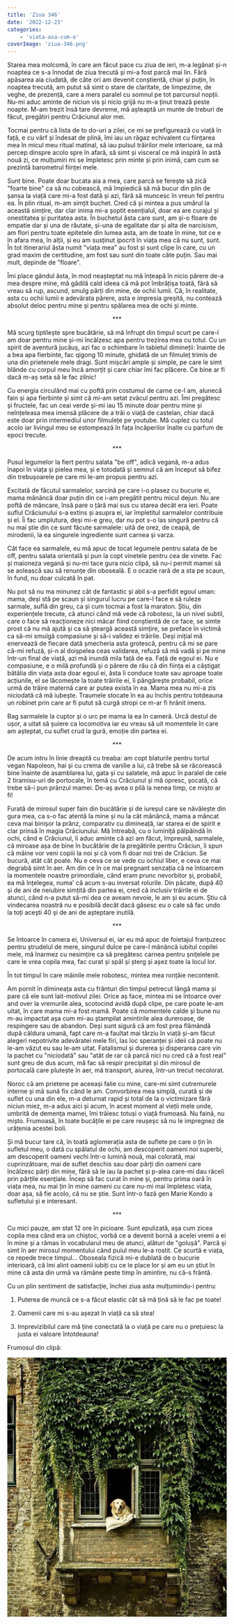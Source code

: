 ```yaml
---
title: 'Ziua 346'
date: '2022-12-23'
categories:
    - 'viata-asa-cum-e'
coverImage: 'ziua-346.png'
---
```


Starea mea molcomă, în care am făcut pace cu ziua de ieri, m-a legănat și-n noaptea ce s-a înnodat de ziua trecută și mi-a fost parcă mai lin. Fără apăsarea aia ciudată, de câte ori am devenit conștientă, chiar și puțin, în noaptea trecută, am putut să simt o stare de claritate, de limpezime, de veghe, de prezență, care a mers paralel cu somnul pe tot parcursul nopții. Nu-mi aduc aminte de niciun vis și nicio grijă nu m-a ținut trează peste noapte. M-am trezit însă tare devreme, mă așteaptă un munte de treburi de făcut, pregătiri pentru Crăciunul alor mei.

Tocmai pentru că lista de to do-uri a zilei, ce mi se prefigurează cu viață în față, e cu vârf și îndesat de plină, îmi iau un răgaz echivalent cu ființarea mea în micul meu ritual matinal, să iau pulsul trăirilor mele interioare, sa mă percep dinspre acolo spre în afară, să simt și visceral ce mă inspiră în astă nouă zi, ce mulțumiri mi se împletesc prin minte și prin inimă, cam cum se prezintă barometrul ființei mele.

Sunt bine. Poate doar bucata aia a mea, care parcă se ferește să zică "foarte bine" ca să nu cobească, mă împiedică să mă bucur din plin de șansa la viață care mi-a fost dată și azi, fără să muncesc în vreun fel pentru ea. În plin ritual, m-am simțit buchet. Cred că și mintea a pus umărul la această simțire, dar clar inima mi-a șoptit esențialul, doar ea are curajul și onestitatea și puritatea asta. În buchetul ăsta care sunt, am și-o floare de empatie dar și una de răutate, și-una de egalitate dar și alta de narcisism, am flori pentru toate epitetele din lumea asta, am de toate în mine, tot ce e în afara mea, în alții, și eu am susținut ipocrit în viața mea că nu sunt, sunt. În tot itinerariul ăsta numit "viața mea" au fost și sunt clipe în care, cu un grad maxim de certitudine, am fost sau sunt din toate câte puțin. Sau mai mult, depinde de "floare".

Îmi place gândul ăsta, în mod neașteptat nu mă înțeapă în nicio părere de-a mea despre mine, mă gâdilă cald ideea că mă pot îmbrățișa toată, fără să vreau să rup, ascund, smulg părți din mine, de ochii lumii. Că, în realitate, asta cu ochii lumii e adevărata părere, asta e impresia greșită, nu contează absolut deloc pentru mine și pentru spălarea mea de ochi și minte.

<p style="text-align: center;">***</p>

Mă scurg tiptilește spre bucătărie, să mă înfrupt din timpul scurt pe care-l am doar pentru mine și-mi încălzesc apa pentru trezirea mea cu totul. Cu un spirit de aventură jucăuș, azi fac o schimbare în tabietul dimineții: înainte de a bea apa fierbinte, fac qigong 10 minute, ghidată de un filmuleț trimis de una din prietenele mele dragi. Sunt mișcări ample și simple, pe care le simt blânde cu corpul meu încă amorțit și care chiar îmi fac plăcere. Ce bine ar fi dacă m-aș seta să le fac zilnic!

Cu energia circulând mai cu poftă prin costumul de carne ce-l am, alunecă fain și apa fierbinte și simt că mi-am setat zvâcul pentru azi. Îmi pregătesc și fructele, fac un ceai verde și-mi iau 15 minute doar pentru mine și neînțeleasa mea imensă plăcere de a trăi o viață de castelan, chiar dacă este doar prin intermediul unor filmulețe pe youtube. Mă cuplez cu totul acolo iar livingul meu se estompează în fața încăperilor înalte cu parfum de epoci trecute.

<p style="text-align: center;">***</p>

Pusul legumelor la fiert pentru salata "be off", adică vegană, m-a adus înapoi în viața și pielea mea, și e totodată și semnul că am început să bifez din trebușoarele pe care mi le-am propus pentru azi.

Excitată de făcutul sarmalelor, sarcină pe care i-o plasez cu bucurie ei, mama mănâncă doar puțin din ce i-am pregătit pentru micul dejun. Nu are poftă de mâncare, însă pare o țâră mai sus cu starea decât era ieri. Poate suflul Crăciunului s-a extins și asupra ei, iar împletitul sarmalelor contribuie și el. Îi fac umplutura, deși mi-e greu, dar nu pot s-o las singură pentru că nu mai știe din ce sunt făcute sarmalele: uită de orez, de ceapă, de mirodenii, la ea singurele ingrediente sunt carnea și varza.

Cât face ea sarmalele, eu mă apuc de tocat legumele pentru salata de be off, pentru salata orientală și pun la copt vinetele pentru cea de vinete. Fac și maioneza vegană și nu-mi tace gura nicio clipă, să nu-i permit mamei să se aolească sau să renunțe din oboseală. E o ocazie rară de a sta pe scaun, în fund, nu doar culcată în pat.

Nu pot să nu ma minunez cât de fantastic și abil s-a perfidit egoul uman: mama, deși stă pe scaun și singurul lucru pe care-l face e să ruleze sarmale, suflă din greu, ca și cum tocmai a fost la maraton. Știu, din experiențele trecute, că atunci când mă vede că robotesc, la un nivel subtil, care o face să reacționeze nici măcar fiind conștientă de ce face, se simte prost că nu mă ajută și ca să șteargă această simțire, se preface în victimă ca să-mi smulgă compasiune și să-i validez ei trăirile. Deși inițial mă enervează de fiecare dată șmecheria asta grotescă, pentru că mi se pare că-mi refuză, și-n al doișpelea ceas validarea, refuză să mă vadă și pe mine într-un final de viață, azi mă inundă mila față de ea. Față de egoul ei. Nu e compasiune, e o milă profundă și o părere de rău că din ființa ei a câștigat bătălia din viața asta doar egoul ei, ăsta îi conduce toate sau aproape toate acțiunile, el se lăcomește la toate trăirile ei, îi pângărește probabil, orice urmă de trăire maternă care ar putea exista în ea. Mama mea nu mi-a zis niciodată că mă iubește. Traumele stocate în ea au închis pentru totdeauna un robinet prin care ar fi putut să curgă stropi ce m-ar fi hrănit imens.

Bag sarmalele la cuptor și o urc pe mama la ea în cameră. Urcă destul de ușor, a uitat să șuiere ca locomotiva iar eu vreau să uit momentele în care am așteptat, cu suflet crud la gură, emoție din partea ei.

<p style="text-align: center;">***</p>

De acum intru în linie dreaptă cu treaba: am copt blaturile pentru tortul vegan Napoleon, hai și cu crema de vanilie a lui, că trebe să se răcorească bine înainte de asamblarea lui, gata și cu salatele, mă apuc în paralel de cele 2 tiramisu-uri de portocale, în temă cu Crăciunul și mă opresc, șocată, că trebe să-i pun prânzul mamei. De-aș avea o pilă la nenea timp, ce mișto ar fi!

Furată de mirosul super fain din bucătărie și de iureșul care se năvălește din gura mea, ca s-o fac atentă la mine și nu la cât mănâncă, mama a mâncat ceva mai binișor la prânz, comparativ cu dimineață, iar starea ei de spirit e clar prinsă în magia Crăciunului. Mă întreabă, cu o luminiță pâlpâindă în ochi, când e Crăciunul, îi aduc aminte că azi am făcut, împreună, sarmalele, că miroase așa de bine în bucătărie de la pregătirile pentru Crăciun, îi spun că mâine vor veni copiii la noi și că vom fi doar noi trei de Crăciun. Se bucură, atât cât poate. Nu e ceva ce se vede cu ochiul liber, e ceva ce mai degrabă simt în aer. Am din ce în ce mai pregnant senzația că ne întoarcem la momentele noastre primordiale, când eram prunc nevorbitor și, probabil, ea mă înțelegea, numa' că acum s-au inversat rolurile. Din păcate, după 40 și de ani de neiubire simțită din partea ei, cred că inclusiv trăirile ei de atunci, când n-a putut să-mi dea ce aveam nevoie, le am și eu acum. Știu că vindecarea noastră nu e posibilă decât dacă găsesc eu o cale să fac undo la toți acești 40 și de ani de așteptare inutilă.

<p style="text-align: center;">***</p>

Se întoarce în camera ei, Universul ei, iar eu mă apuc de foietajul franțuzesc pentru ștrudelul de mere, singurul dulce pe care-l mănâncă iubitul copilei mele, mă înarmez cu nesimțire ca să pregătesc carnea pentru șnițelele pe care le vrea copila mea, fac curat și spăl și șterg și așez toate la locul lor.

În tot timpul în care mâinile mele robotesc, mintea mea ronțăie necontenit.

Am pornit în dimineața asta cu frânturi din timpul petrecut lângă mama și pare că ele sunt lait-motivul zilei. Orice aș face, mintea mi se întoarce over and over la vremurile alea, scotocind avidă după clipe, pe care poate le-am uitat, în care mama mi-a fost mamă. Poate că momentele calde și bune nu m-au impactat așa cum mi-au ștampilat amintirile alea dureroase, de respingere sau de abandon. Deși sunt sigură că am fost prea flămândă după căldura umană, fapt care m-a faultat mai târziu în viață și-am făcut alegeri nepotrivite adevăratei mele firi, las loc speranței și ideii că poate nu le-am văzut eu sau le-am uitat. Fatalismul și durerea și disperarea care vin la pachet cu "niciodată" sau "atât de rar că parcă nici nu cred că a fost real" sunt greu de dus acum, mă fac să respir precipitat și din mirosul de portocală care plutește în aer, mă transport, aiurea, într-un trecut necolorat.

Noroc că am prietene pe aceeași falie cu mine, care-mi simt cutremurele interne și mă sună fix când le am. Convorbirea mea simplă, curată și de suflet cu una din ele, m-a deturnat rapid și total de la o victimizare fără niciun miez, m-a adus aici și acum, în acest moment al vieții mele unde, umbrită de demența mamei, îmi trăiesc totuși o viață frumoasă. Nu faină, nu mișto. Frumoasă, în toate bucățile ei pe care reușeșc să nu le impregnez de urâțenia acestei boli.

Și mă bucur tare că, în toată aglomerația asta de suflete pe care o țin în sufletul meu, o dată cu spălatul de ochi, am descoperit oameni noi superbi, am descoperit oameni vechi într-o lumină nouă, mai colorată, mai cuprinzătoare, mai de suflet deschis sau doar părți din oameni care încălzesc părți din mine, fără să le iau la pachet și p-alea care-mi dau răceli prin părțile esențiale. Încep să fac curat în mine și, pentru prima oară în viața mea, nu mai țin în mine oameni cu care nu-mi mai împletesc viața, doar așa, să fie acolo, că nu se știe. Sunt într-o fază gen Marie Kondo a sufletului și e interesant.

<p style="text-align: center;">***</p>

Cu mici pauze, am stat 12 ore în picioare. Sunt epulizată, așa cum zicea copila mea când era un chiștoc, vorbă ce a devenit bornă a acelei vremi a ei în mine și a rămas în vocabularul meu de atunci, alături de "golușă". Parcă și simt în aer mirosul momentului când puiul meu le-a rostit. Ce scurtă e viața, ce repede trece timpul… Oboseala fizică mi-e dublată de o bucurie interioară, că îmi alint oamenii iubiți cu ce le place lor și am eu un știut în mine că asta din urmă va rămâne peste timp în amintire, nu că-s frântă.

Cu un plin sentiment de satisfacție, închei ziua asta mulțumindu-i pentru:

1. Puterea de muncă ce s-a făcut elastic cât să mă țină să le fac pe toate!

2. Oamenii care mi s-au așezat în viață ca să stea!

3. Imprevizibilul care mă ține conectată la o viață pe care nu o prețuiesc la justa ei valoare întotdeauna!

Frumosul din clipă:

![](images/346.jpeg)
